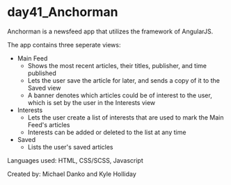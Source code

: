 # day41_Anchorman

Anchorman is a newsfeed app that utilizes the framework of AngularJS.

The app contains three seperate views:
- Main Feed
  - Shows the most recent articles, their titles, publisher, and time published
  - Lets the user save the article for later, and sends a copy of it to the Saved view
  - A banner denotes which articles could be of interest to the user, which is set by the user in the Interests view
- Interests
  - Lets the user create a list of interests that are used to mark the Main Feed's articles
  - Interests can be added or deleted to the list at any time
- Saved
  - Lists the user's saved articles

Languages used: HTML, CSS/SCSS, Javascript

Created by: Michael Danko and Kyle Holliday
